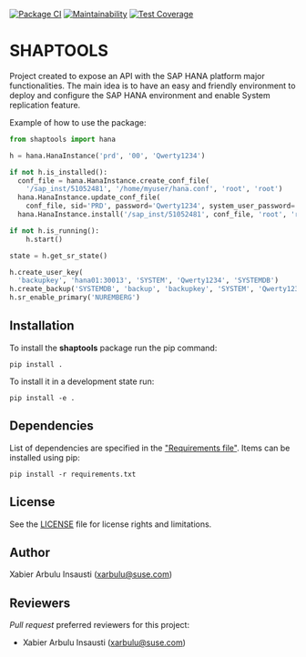 [![Package CI](https://github.com/SUSE/shaptools/actions/workflows/shaptools-ci.yml/badge.svg)](https://github.com/SUSE/shaptools/actions/workflows/shaptools-ci.yml)
[![Maintainability](https://api.codeclimate.com/v1/badges/7521df0f216bd2dbed73/maintainability)](https://codeclimate.com/github/SUSE/shaptools/maintainability)
[![Test Coverage](https://api.codeclimate.com/v1/badges/7521df0f216bd2dbed73/test_coverage)](https://codeclimate.com/github/SUSE/shaptools/test_coverage)

# SHAPTOOLS

Project created to expose an API with the SAP HANA platform major functionalities.
The main idea is to have an easy and friendly environment to deploy and configure
the SAP HANA environment and enable System replication feature.

Example of how to use the package:

```python
from shaptools import hana

h = hana.HanaInstance('prd', '00', 'Qwerty1234')

if not h.is_installed():
  conf_file = hana.HanaInstance.create_conf_file(
    '/sap_inst/51052481', '/home/myuser/hana.conf', 'root', 'root')
  hana.HanaInstance.update_conf_file(
    conf_file, sid='PRD', password='Qwerty1234', system_user_password='Qwerty1234')
  hana.HanaInstance.install('/sap_inst/51052481', conf_file, 'root', 'root')

if not h.is_running():
    h.start()

state = h.get_sr_state()

h.create_user_key(
  'backupkey', 'hana01:30013', 'SYSTEM', 'Qwerty1234', 'SYSTEMDB')
h.create_backup('SYSTEMDB', 'backup', 'backupkey', 'SYSTEM', 'Qwerty1234')
h.sr_enable_primary('NUREMBERG')
```

## Installation

To install the **shaptools** package run the pip command:

    pip install .

To install it in a development state run:

    pip install -e .

## Dependencies

List of dependencies are specified in the ["Requirements file"](requirements.txt). Items can be installed using pip:

    pip install -r requirements.txt

## License

See the [LICENSE](LICENSE) file for license rights and limitations.

## Author

Xabier Arbulu Insausti (xarbulu@suse.com)

## Reviewers

_Pull request_ preferred reviewers for this project:

- Xabier Arbulu Insausti (xarbulu@suse.com)
